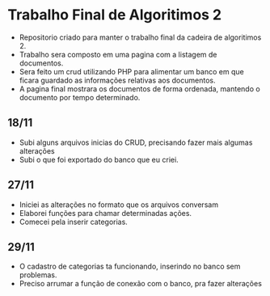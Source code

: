 # Trabalho Final de Algoritimos 2
- Repositorio criado para manter o trabalho final da cadeira de algoritimos 2.
- Trabalho sera composto em uma pagina com a listagem de documentos.
- Sera feito um crud utilizando PHP para alimentar um banco em que ficara guardado as informações relativas aos documentos.
- A pagina final mostrara os documentos de forma ordenada, mantendo o documento por tempo determinado.

## 18/11
- Subi alguns arquivos inicias do CRUD, precisando fazer mais algumas alterações
- Subi o que foi exportado do banco que eu criei.

## 27/11 
- Iniciei as alterações no formato que os arquivos conversam
- Elaborei funções para chamar determinadas ações.
- Comecei pela inserir categorias.

## 29/11
 - O cadastro de categorias ta funcionando, inserindo no banco sem problemas.
 - Preciso arrumar a função de conexão com o banco, pra fazer alterações
 